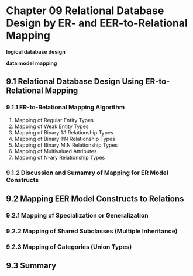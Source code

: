 # Chapter 09 Relational Database Design by ER- and EER-to-Relational Mapping

<b>logical database design</b>

<b>data model mapping</b>

## 9.1 Relational Database Design Using ER-to-Relational Mapping

### 9.1.1 ER-to-Relational Mapping Algorithm

<ol>
    <li>Mapping of Regular Entity Types</li>
    <li>Mapping of Weak Entity Types</li>
    <li>Mapping of Binary 1:1 Relationship Types</li>
    <li>Mapping of Binary 1:N Relationship Types</li>
    <li>Mapping of Binary M:N Relationship Types</li>
    <li>Mapping of Multivalued Attributes</li>
    <li>Mapping of N-ary Relationship Types</li>
</ol>

### 9.1.2 Discussion and Sumamry of Mapping for ER Model Constructs

## 9.2 Mapping EER Model Constructs to Relations

### 9.2.1 Mapping of Specialization or Generalization

### 9.2.2 Mapping of Shared Subclasses (Multiple Inheritance)

### 9.2.3 Mapping of Categories (Union Types)

## 9.3 Summary